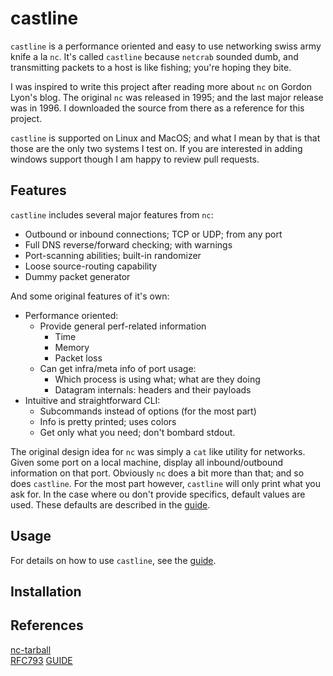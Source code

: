 castline
========

`castline` is a performance oriented and easy to use networking
swiss army knife a la `nc`. It's called `castline` because
`netcrab` sounded dumb, and transmitting packets to a host is like
fishing; you're hoping they bite.

I was inspired to write this project after reading more about `nc`
on Gordon Lyon's blog.  The original `nc` was released in 1995;
and the last major release was in 1996. I downloaded the source
from there as a reference for this project.

`castline` is supported on Linux and MacOS; and what I mean by that
is that those are the only two systems I test on. If you are interested
in adding windows support though I am happy to review pull requests.


## Features

`castline` includes several major features from `nc`:

- Outbound or inbound connections; TCP or UDP; from any port
- Full DNS reverse/forward checking; with warnings
- Port-scanning abilities; built-in randomizer
- Loose source-routing capability
- Dummy packet generator

And some original features of it's own:

- Performance oriented:
  - Provide general perf-related information
    - Time
    - Memory
    - Packet loss
  - Can get infra/meta info of port usage:
    - Which process is using what; what are they doing
    - Datagram internals: headers and their payloads
- Intuitive and straightforward CLI:
  - Subcommands instead of options (for the most part)
  - Info is pretty printed; uses colors
  - Get only what you need; don't bombard stdout.

The original design idea for `nc` was simply a `cat` like utility for networks.
Given some port on a local machine, display all inbound/outbound information on
that port. Obviously `nc` does a bit more than that; and so does `castline`.
For the most part however, `castline` will only print what you ask for. In the case
where ou don't provide specifics, default values are used. These defaults
are described in the [guide][GUIDE].


## Usage

For details on how to use `castline`, see the [guide][GUIDE].


## Installation


## References

[nc-tarball][NCTAR]  
[RFC793][TCPImpl]
[GUIDE][GUIDE]


[NCTAR]:https://sectools.org/tool/netcat/
[TCPImpl]:https://datatracker.ietf.org/doc/html/rfc793
[GUIDE]:https://github.com/sl1mb0/castline/GUIDE.md
